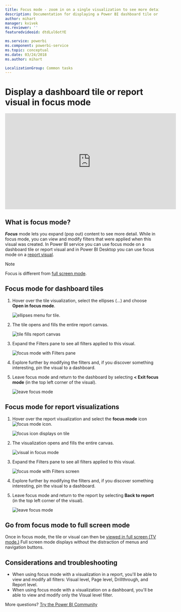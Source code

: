```yaml
---
title: Focus mode - zoom in on a single visualization to see more detail.
description: Documentation for displaying a Power BI dashboard tile or report visualizations in focus mode, aka pop out.
author: mihart
manager: kvivek
ms.reviewer: ''
featuredvideoid: dtdLul6otYE

ms.service: powerbi
ms.component: powerbi-service
ms.topic: conceptual
ms.date: 03/24/2018
ms.author: mihart

LocalizationGroup: Common tasks
---
```

# Display a dashboard tile or report visual in focus mode

<iframe width="560" height="315" src="https://www.youtube.com/embed/dtdLul6otYE" frameborder="0" allowfullscreen></iframe>


## What is focus mode?

***Focus*** mode lets you expand (pop out) content to see more detail.  While in focus mode, you can view and modify filters that were applied when this visual was created.  In Power BI service you can use focus mode on a dashboard tile or report visual and in Power BI Desktop you can use focus mode on a [report visual](../desktop-report-view.md).

> [!NOTE]
> Focus is different from [full screen mode](../service-fullscreen-mode.md).
> 


## Focus mode for dashboard tiles

1. Hover over the tile visualization, select the ellipses (...) and choose **Open in focus mode**. 

    ![ellipses menu for tile](./media/end-user-focus/power-bi-dashboard-focus-mode.png).

2. The tile opens and fills the entire report canvas. 

   ![tile fills report canvas](./media/end-user-focus/power-bi-tile-focus.png)

3. Expand the Filters pane to see all filters applied to this visual.
   
   ![focus mode with Filters pane](./media/end-user-focus/power-bi-focus-filters.png)

4. Explore further by modifying the filters and, if you discover something interesting, pin the visual to a dashboard.

5. Leave focus mode and return to the dashboard by selecting **< Exit focus mode** (in the top left corner of the visual).
   
    ![leave focus mode](./media/end-user-focus/power-bi-tile-exit-focus.png)    


## Focus mode for report visualizations

1. Hover over the report visualization and select the **focus mode** icon ![focus mode icon](./media/end-user-focus/pbi_popout.jpg).  
   
   ![focus icon displays on tile](./media/end-user-focus/power-bi-hover-focus.png)
2. The visualization opens and fills the entire canvas. 

   ![visual in focus mode](./media/end-user-focus/power-bi-display-focus-newer2.png)
3. Expand the Filters pane to see all filters applied to this visual.
   
   ![focus mode with Filters screen](./media/end-user-focus/power-bi-display-focus-filters.png)
4. Explore further by modifying the filters and, if you discover something interesting, pin the visual to a dashboard.   
5. Leave focus mode and return to the report by selecting **Back to report** (in the top left corner of the visual). 
   
    ![leave focus mode](./media/end-user-focus/power-bi-exit-focus-report.png)  

## Go from focus mode to full screen mode
Once in focus mode, the tile or visual can then be [viewed in full screen (TV mode.)](../service-fullscreen-mode.md) Full screen mode displays without the distraction of menus and navigation buttons.

## Considerations and troubleshooting
* When using focus mode with a visualization in a report, you'll be able to view and modify all filters: Visual level, Page level, Drillthrough, and Report level.    
* When using focus mode with a visualization on a dashboard, you'll be able to view and modify only the Visual level filter.

More questions? [Try the Power BI Community](http://community.powerbi.com/)

